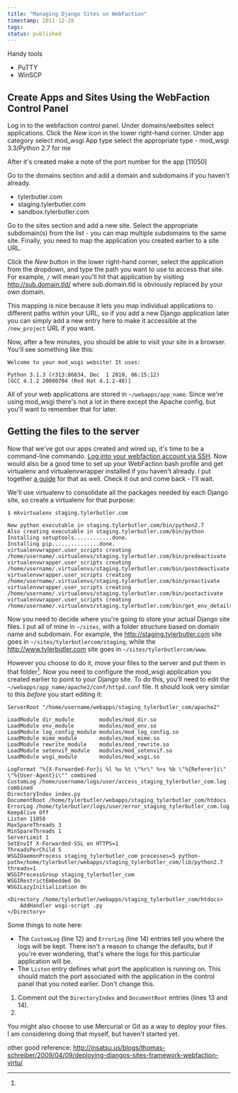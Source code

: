 ```yaml
---
title: "Managing Django Sites on WebFaction"
timestamp: 2011-12-28
tags:
status: published
---
```


Handy tools
- PuTTY
- WinSCP

## Create Apps and Sites Using the WebFaction Control Panel

Log in to the webfaction control panel.
Under domains/websites select applications.
Click the *New* icon in the lower right-hand corner.
Under app category select mod_wsgi
App type select the appropriate type - mod_wsgi 3.3/Python 2.7 for me

After it's created make a note of the port number for the app [11050]

Go to the domains section and add a domain and subdomains if you haven't already.

- tylerbutler.com
- staging.tylerbutler.com
- sandbox.tylerbutler.com

Go to the sites section and add a new site.
Select the appropriate subdomain(s) from the list - you can map multiple subdomains to the same site.
Finally, you need to map the application you created earlier to a site URL.

Click the *New* button in the lower right-hand corner, select the application from the dropdown, and type the path you
want to use to access that site. For example, `/` will mean you'll hit that application by visiting
http://sub.domain.tld/ where sub.domain.tld is obviously replaced by your own domain.

This mapping is nice because it lets you map individual applications to different paths within your URL,
so if you add a new Django application later you can simply add a new entry here to make it accessible at
the `/new_project` URL if you want.

Now, after a few minutes, you should be able to visit your site in a browser. You'll see something like this:

	Welcome to your mod_wsgi website! It uses:

	Python 3.1.3 (r313:86834, Dec  1 2010, 06:15:12) 
	[GCC 4.1.2 20080704 (Red Hat 4.1.2-48)]

All of your web applications are stored in `~/webapps/app_name`. Since we're using mod_wsgi there's not a lot in
there except the Apache config, but you'll want to remember that for later.

## Getting the files to the server

Now that we've got our apps created and wired up, it's time to be a command-line commando. [Log into your
webfaction account via SSH][1]. Now would also be a good time to set up your WebFaction bash profile and get
virtualenv and virtualenvwrapper installed if you haven't already. I put together [a guide][2] for that as well.
Check it out and come back - I'll wait.

We'll use virtualenv to consolidate all the packages needed by each Django site, so create a virtualenv for that
purpose:

    $ mkvirtualenv staging.tylerbutler.com

    New python executable in staging.tylerbutler.com/bin/python2.7
    Also creating executable in staging.tylerbutler.com/bin/python
    Installing setuptools............done.
    Installing pip...............done.
    virtualenvwrapper.user_scripts creating /home/username/.virtualenvs/staging.tylerbutler.com/bin/predeactivate
    virtualenvwrapper.user_scripts creating /home/username/.virtualenvs/staging.tylerbutler.com/bin/postdeactivate
    virtualenvwrapper.user_scripts creating /home/username/.virtualenvs/staging.tylerbutler.com/bin/preactivate
    virtualenvwrapper.user_scripts creating /home/username/.virtualenvs/staging.tylerbutler.com/bin/postactivate
    virtualenvwrapper.user_scripts creating /home/username/.virtualenvs/staging.tylerbutler.com/bin/get_env_details

Now you need to decide where you're going to store your actual Django site files. I put all of mine in
`~/sites`, with a folder structure based on domain name and subdomain. For example, the http://staging.tylerbutler.com
site goes in `~/sites/tylerbutlercom/staging`, while the http://www.tylerbutler.com site goes in
`~/sites/tylerbutlercom/www`.

However you choose to do it, move your files to the server and put them in that folder[^1]. Now you need to configure
the mod_wsgi application you created earlier to point to your Django site. To do this, you'll need to edit the
`~/webapps/app_name/apache2/conf/httpd.conf` file. It should look very similar to this *before* you start editing it:

    ServerRoot "/home/username/webapps/staging_tylerbutler_com/apache2"

    LoadModule dir_module        modules/mod_dir.so
    LoadModule env_module        modules/mod_env.so
    LoadModule log_config_module modules/mod_log_config.so
    LoadModule mime_module       modules/mod_mime.so
    LoadModule rewrite_module    modules/mod_rewrite.so
    LoadModule setenvif_module   modules/mod_setenvif.so
    LoadModule wsgi_module       modules/mod_wsgi.so

    LogFormat "%{X-Forwarded-For}i %l %u %t \"%r\" %>s %b \"%{Referer}i\" \"%{User-Agent}i\"" combined
    CustomLog /home/username/logs/user/access_staging_tylerbutler_com.log combined
    DirectoryIndex index.py
    DocumentRoot /home/tylerbutler/webapps/staging_tylerbutler_com/htdocs
    ErrorLog /home/tylerbutler/logs/user/error_staging_tylerbutler_com.log
    KeepAlive Off
    Listen 11050
    MaxSpareThreads 3
    MinSpareThreads 1
    ServerLimit 1
    SetEnvIf X-Forwarded-SSL on HTTPS=1
    ThreadsPerChild 5
    WSGIDaemonProcess staging_tylerbutler_com processes=5 python-path=/home/tylerbutler/webapps/staging_tylerbutler_com/lib/python2.7 threads=1
    WSGIProcessGroup staging_tylerbutler_com
    WSGIRestrictEmbedded On
    WSGILazyInitialization On

    <Directory /home/tylerbutler/webapps/staging_tylerbutler_com/htdocs>
        AddHandler wsgi-script .py
    </Directory>

Some things to note here:

- The `CustomLog` (line 12) and `ErrorLog` (line 14) entries tell you where the logs will be kept. There isn't a reason
to change the defaults, but if you're ever wondering, that's where the logs for this particular application will be.
- The `Listen` entry defines what port the application is running on. This should match the port associated with the
application in the control panel that you noted earlier. Don't change this.

1. Comment out the `DirectoryIndex` and `DocumentRoot` entries (lines 13 and 14).
2.


[^1]:
You might also choose to use Mercurial or Git as a way to deploy your files. I am considering doing that myself,
but haven't started yet.


other good reference: http://insatsu.us/blogs/thomas-schreiber/2009/04/09/deploying-djangos-sites-framework-webfaction-virtu/

[1]: http://docs.webfaction.com/user-guide/access.html#connecting-with-ssh
[2]: http://tylerbutler.com/
